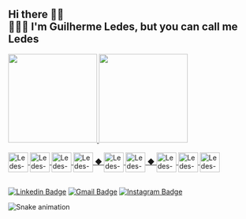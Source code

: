 ## Hi there 👋🏽 <br/> 👨🏽‍💻 I'm Guilherme Ledes, but you can call me Ledes
<div>
  <a href="https://github.com/guilhermeledes">
  <img height="180em" src="https://github-readme-stats.vercel.app/api?username=guilhermeledes&show_icons=true&theme=dracula&include_all_commits=true&count_private=true"/>
  <img height="180em" src="https://github-readme-stats.vercel.app/api/top-langs/?username=guilhermeledes&layout=compact&langs_count=7&theme=dracula"/>
</div>

<div style="display: inline_block"><br>
  <img align="center" alt="Ledes-Js" height="40" width="40" src="https://cdn.jsdelivr.net/gh/devicons/devicon/icons/javascript/javascript-original.svg">
  <img align="center" alt="Ledes-Ts" height="40" width="40" src="https://cdn.jsdelivr.net/gh/devicons/devicon/icons/typescript/typescript-original.svg">
  <img align="center" alt="Ledes-NodeJs" height="40" width="40" src="https://cdn.jsdelivr.net/gh/devicons/devicon/icons/nodejs/nodejs-original.svg">
  <img align="center" alt="Ledes-Jest" height="40" width="40" src="https://cdn.jsdelivr.net/gh/devicons/devicon/icons/jest/jest-plain.svg"> ◆
  <img align="center" alt="Ledes-Docker" height="40" width="40" src="https://cdn.jsdelivr.net/gh/devicons/devicon/icons/docker/docker-plain.svg">
  <img align="center" alt="Ledes-Lunix" height="40" width="40" src="https://cdn.jsdelivr.net/gh/devicons/devicon/icons/linux/linux-original.svg"> ◆
  <img align="center" alt="Ledes-HTML" height="40" width="40" src="https://cdn.jsdelivr.net/gh/devicons/devicon/icons/html5/html5-original.svg">
  <img align="center" alt="Ledes-CSS" height="40" width="40" src="https://cdn.jsdelivr.net/gh/devicons/devicon/icons/css3/css3-original.svg">
  <img align="center" alt="Ledes-React" height="40" width="40" src="https://cdn.jsdelivr.net/gh/devicons/devicon/icons/react/react-original.svg">
</div>

<br />

 [![Linkedin Badge](https://img.shields.io/badge/-guilhermeledes-0a66c2?style=for-the-badge&logo=Linkedin&logoColor=white&link=https://www.linkedin.com/in/guilhermeledes)](https://www.linkedin.com/in/guilhermeledes) 
[![Gmail Badge](https://img.shields.io/badge/-ledes.guilherme@gmail.com-ea4335?style=for-the-badge&logo=Gmail&logoColor=white&link=mailto:ledes.guilherme@gmail.com)](mailto:ledes.guilherme@gmail.com)
  [![Instagram Badge](https://img.shields.io/badge/-guilhermeledes-d80055?style=for-the-badge&logo=Instagram&logoColor=white&link=https://instagram.com/guilhermeledes)](https://www.instagram.com/guilhermeledes) 

  
![Snake animation](https://github.com/guilhermeledes/guilhermeledes/blob/output/github-contribution-grid-snake.svg)
